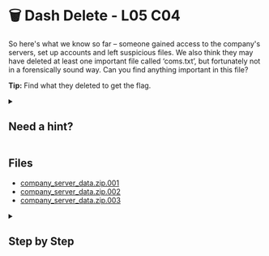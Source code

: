 # 🗑 Dash Delete - L05 C04

So here's what we know so far – someone gained access to the company's servers, set up accounts and left suspicious files. We also think they may have deleted at least one important file called ‘coms.txt’, but fortunately not in a forensically sound way. Can you find anything important in this file?

**Tip:** Find what they deleted to get the flag.

<details><summary>

## Need a hint?</summary>

```txt
💡 Hint: The file you are looking for exists in allocated space.
   Look at how Recycle bin forensics are carried out.
```

</details>

## Files

- [company_server_data.zip.001](https://drive.google.com/file/d/1fJsdix4TaU_wmDgtSbA6nr3rj0ZDwhs7/view?usp=sharing)
- [company_server_data.zip.002](https://drive.google.com/file/d/19PslT6C2-FjEBSRl1VRoBJ0yDC9T0SBz/view?usp=sharing)
- [company_server_data.zip.003](https://drive.google.com/file/d/1Mwzv804mNaHYUJD7ggN455LTxythZc7Y/view?usp=sharing)

<details><summary>

## Step by Step</summary>

- Download the file and extract the contents
- Put it through Autopsy and it should detect items that were deleted/in the recycle bin
- Of these, one of them has a path with "Coms.txt" and within the text of that file is a lot of random strings
- Observing very closely, there is the flag in plain text

![autopsy view](/assets/dashdelete1.png)

`flag: r3cycl3b1nf0r3n$1c$`

</details>

